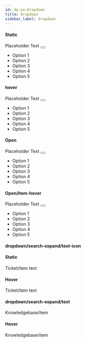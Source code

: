 ```yaml
---
id: dp-po-Dropdown
title: Dropdown
sidebar_label: Dropdown
---
```


<h4>Static</h4>
<div class="dp-po-Dropdown-container">
	<span class="dp-po-dropdown-atom">
		Placeholder Text
		<button class="dp-po-arrow arrow--brand-primary"></button>
	</span>
	<ul class="dp-po-dropdown-menu">
		<li class="dp-po-dropdown-menu-item">Option 1</li>
		<li class="dp-po-dropdown-menu-item">Option 2</li>
		<li class="dp-po-dropdown-menu-item">Option 3</li>
		<li class="dp-po-dropdown-menu-item">Option 4</li>
		<li class="dp-po-dropdown-menu-item">Option 5</li>
	</ul>
</div>

<h4>hover</h4>

<div class="dp-po-Dropdown-container">
	<span class="dp-po-dropdown-atom">
		Placeholder Text
		<button class="dp-po-arrow arrow--brand-primary"></button>
	</span>
	<ul class="dp-po-dropdown-menu">
		<li class="dp-po-dropdown-menu-item">Option 1</li>
		<li class="dp-po-dropdown-menu-item">Option 2</li>
		<li class="dp-po-dropdown-menu-item">Option 3</li>
		<li class="dp-po-dropdown-menu-item">Option 4</li>
		<li class="dp-po-dropdown-menu-item">Option 5</li>
	</ul>
</div>

<h4>Open</h4>

<div class="dp-po-Dropdown-container">
	<span class="dp-po-dropdown-atom is-active">
		Placeholder Text
		<button class="dp-po-arrow arrow--brand-primary"></button>
	</span>
	<ul class="dp-po-dropdown-menu">
		<li class="dp-po-dropdown-menu-item">Option 1</li>
		<li class="dp-po-dropdown-menu-item">Option 2</li>
		<li class="dp-po-dropdown-menu-item">Option 3</li>
		<li class="dp-po-dropdown-menu-item">Option 4</li>
		<li class="dp-po-dropdown-menu-item">Option 5</li>
	</ul>
</div>

<h4>Open/item-hover</h4>

<div class="dp-po-Dropdown-container">
	<span class="dp-po-dropdown-atom is-active">
		Placeholder Text
		<button class="dp-po-arrow arrow--brand-primary"></button>
	</span>
	<ul class="dp-po-dropdown-menu">
		<li class="dp-po-dropdown-menu-item">Option 1</li>
		<li class="dp-po-dropdown-menu-item is-hover">Option 2</li>
		<li class="dp-po-dropdown-menu-item">Option 3</li>
		<li class="dp-po-dropdown-menu-item">Option 4</li>
		<li class="dp-po-dropdown-menu-item">Option 5</li>
	</ul>
</div>

<h4>dropdown/search-expand/text-icon</h4>

<h4>Static</h4>

<span class="dp-po-dropdown-atom dp-po-search-expand">
	<span class="dp-po-txt">Ticket/item</span>
	<span class="dp-po-Icon-wrapper Icon--small">
		<span class="dp-po-Icon Icon--clock Icon--primary"></span>
		text
	</span>
</span>

<h4>Hover</h4>

<span class="dp-po-dropdown-atom dp-po-search-expand is-hover">
	<span class="dp-po-txt">Ticket/item</span>
	<span class="dp-po-Icon-wrapper Icon--small">
		<span class="dp-po-Icon Icon--clock Icon--primary"></span>
		text
	</span>
</span>

<h4>dropdown/search-expand/text</h4>

<span class="dp-po-dropdown-atom dp-po-search-expand">
	<span class="dp-po-txt">Knowledgebase/item</span>
</span>

<h4>Hover</h4>

<span class="dp-po-dropdown-atom dp-po-search-expand is-hover">
	<span class="dp-po-txt">Knowledgebase/item</span>
</span>
